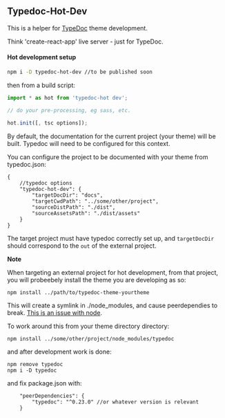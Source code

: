 ## Typedoc-Hot-Dev
This is a helper for [TypeDoc](https://typedoc.org/) theme development.  

Think 'create-react-app' live server - just for TypeDoc.



#### Hot development setup
```bash
npm i -D typedoc-hot-dev //to be published soon
```
then from a build script:
```ts
import * as hot from 'typedoc-hot dev';

// do your pre-processing, eg sass, etc.

hot.init([, tsc options]);

```

By default, the documentation for the current project (your theme) will be built. Typedoc will need to be configured for this context.

You can configure the project to be documented with your theme from typedoc.json:

```jsonc
{
	//typedoc options
	"typedoc-hot-dev": {
		"targetDocDir": "docs",
		"targetCwdPath": "../some/other/project",
		"sourceDistPath": "./dist",
		"sourceAssetsPath": "./dist/assets"		
	}
}
```
The target project must have typedoc correctly set up, and `targetDocDir` should correspond to the `out` of the external project.

**Note**

When targeting an external project for hot development, from that project, you will probeebely install the theme you are developing as so:
```
npm install ../path/to/typedoc-theme-yourtheme
```

This will create a symlink in ./node_modules,  and cause peerdependies to break. [This is an issue with node](https://github.com/npm/npm/issues/5875).

To work around this from your theme directory directory:
```
npm install ../some/other/project/node_modules/typedoc
```

and after development work is done:
```
npm remove typedoc
npm i -D typedoc
```
and fix package.json with:
```jsonc
	"peerDependencies": {
		"typedoc": "^0.23.0" //or whatever version is relevant
	}
```